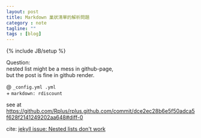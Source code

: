 ```yaml
---
layout: post
title: Markdown 巢狀清單的解析問題
category : note
tagline: ""
tags : [blog]
---
```

{% include JB/setup %}

Question:  
nested list might be a mess in github-page,  
but the post is fine in github render.

@ `_config.yml .yml`  
\+ `markdown: rdiscount`

see at <https://github.com/Rplus/rplus.github.com/commit/dce2ec28b6e5f50adca5f628f2141249202aa648#diff-0>

cite: [jekyll issue: Nested lists don't work](https://github.com/mojombo/jekyll/issues/190)